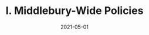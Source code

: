 ---
slug: "/pages/ii-ug-college-policies/faculty/dep_care_policy"
date: "2021-05-01"
title: "I. Middlebury-Wide Policies"
---